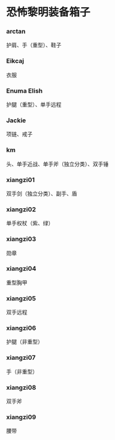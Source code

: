 # 恐怖黎明装备箱子

### arctan
护肩、手（重型）、鞋子

### Eikcaj
衣服

### Enuma Elish
护腿（重型）、单手远程

### Jackie
项链、戒子

### km
头、单手近战、单手斧（独立分类）、双手锤

### xiangzi01
双手剑（独立分类）、副手、盾

### xiangzi02
单手权杖（紫、绿）

### xiangzi03
勋章

### xiangzi04
重型胸甲


### xiangzi05
双手远程

### xiangzi06
护腿（非重型）

### xiangzi07
手（非重型）

### xiangzi08
双手斧

### xiangzi09
腰带
